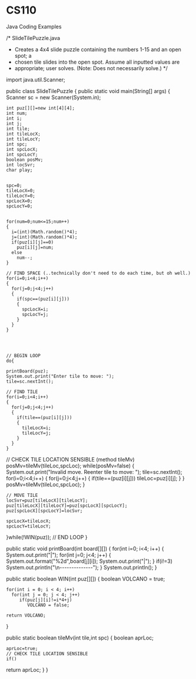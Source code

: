 # CS110
Java Coding Examples

 /* SlideTilePuzzle.java
 * Creates a 4x4 slide puzzle containing the numbers 1-15 and an open spot; a
 * chosen tile slides into the open spot.  Assume all inputted values are 
 * appropriate; user solves. (Note: Does not necessarily solve.)
 */

import java.util.Scanner;

public class SlideTilePuzzle
{
  public static void main(String[] args)
  {
    Scanner sc = new Scanner(System.in);
    
    int puz[][]=new int[4][4];
    int num;
    int i;
    int j;
    int tile;
    int tileLocX;
    int tileLocY;
    int spc;
    int spcLocX;
    int spcLocY;
    boolean posMv;
    int locSvr;
    char play;
    
    
    spc=0;
    tileLocX=0;
    tileLocY=0;
    spcLocX=0;
    spcLocY=0;

    
    for(num=0;num<=15;num++)
    {
      i=(int)(Math.random()*4);
      j=(int)(Math.random()*4);
      if(puz[i][j]==0)
        puz[i][j]=num;
      else
        num--;
    }
    
    // FIND SPACE (..technically don't need to do each time, but oh well.)
    for(i=0;i<4;i++)
    {
      for(j=0;j<4;j++)
      {
        if(spc==(puz[i][j]))
        {
          spcLocX=i;
          spcLocY=j;
        }
      }
    }
    
    
    
    
    // BEGIN LOOP
    do{
      
    printBoard(puz);
    System.out.print("Enter tile to move: ");
    tile=sc.nextInt();
    
    // FIND TILE
    for(i=0;i<4;i++)
    {
      for(j=0;j<4;j++)
      {
        if(tile==(puz[i][j]))
        {
          tileLocX=i;
          tileLocY=j;
        }
      }
    }
    
    
    
//    CHECK TILE LOCATION SENSIBLE (method tileMv)
    posMv=tileMv(tileLoc,spcLoc);
    while(posMv=false)
    {
      System.out.print("Invalid move.  Reenter tile to move: ");
      tile=sc.nextInt();
      for(i=0;i<4;i++)
      {
       for(j=0;j<4;j++)
        {
          if(tile==(puz[i][j]))
            tileLoc=puz[i][j];
        }
      }
      posMv=tileMv(tileLoc,spcLoc);
    }
    
    // MOVE TILE
    locSvr=puz[tileLocX][tileLocY];
    puz[tileLocX][tileLocY]=puz[spcLocX][spcLocY];
    puz[spcLocX][spcLocY]=locSvr;
    
    spcLocX=tileLocX;
    spcLocY=tileLocY;
    
  }while(!WIN(puz));
    // END LOOP
  }
  
  public static void printBoard(int board[][])
  {
    for(int i=0; i<4; i++)
    {
      System.out.print("|");
      for(int j=0; j<4; j++)
      {
        System.out.format("%2d",board[j][i]);
        System.out.print("|");
      }
      if(i!=3)
      System.out.println("\n--------------");
    }
    System.out.println();
  }
  
  public static boolean WIN(int puz[][])
  {
    boolean VOLCANO = true;
    
    for(int i = 0; i < 4; i++)
      for(int j = 0; j < 4; j++)
         if(puz[j][i]!=i*4+j)
            VOLCANO = false;
    
    return VOLCANO;
  }
    
  
  public static boolean tileMv(int tile,int spc)
  {
    boolean aprLoc;
    
    aprLoc=true;
    // CHECK TILE LOCATION SENSIBLE
    if()
    
   return aprLoc;
  }
}

